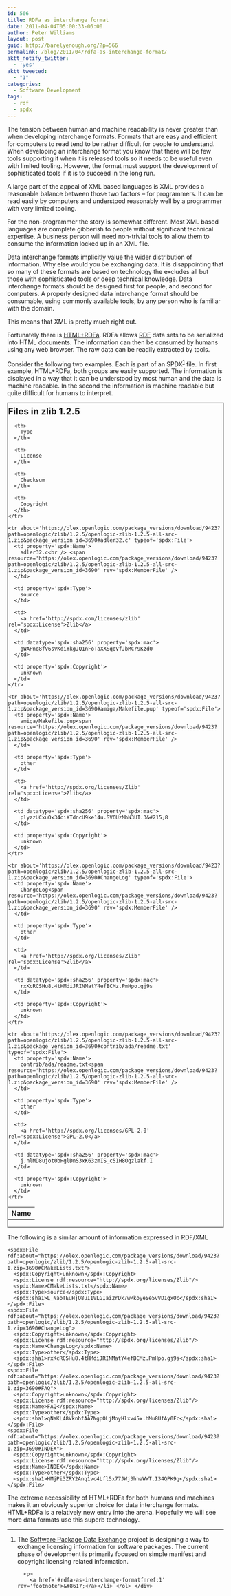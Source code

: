 ```yaml
---
id: 566
title: RDFa as interchange format
date: 2011-04-04T05:00:33-06:00
author: Peter Williams
layout: post
guid: http://barelyenough.org/?p=566
permalink: /blog/2011/04/rdfa-as-interchange-format/
aktt_notify_twitter:
  - 'yes'
aktt_tweeted:
  - "1"
categories:
  - Software Development
tags:
  - rdf
  - spdx
---
```

The tension between human and machine readability is never greater than when developing interchange formats. Formats that are easy and efficient for computers to read tend to be rather difficult for people to understand. When developing an interchange format you know that there will be few tools supporting it when it is released tools so it needs to be useful even with limited tooling. However, the format must support the development of sophisticated tools if it is to succeed in the long run.

A large part of the appeal of XML based languages is XML provides a reasonable balance between those two factors &#8211; for programmers. It can be read easily by computers and understood reasonably well by a programmer with very limited tooling.

For the non-programmer the story is somewhat different. Most XML based languages are complete gibberish to people without significant technical expertise. A business person will need non-trivial tools to allow them to consume the information locked up in an XML file.

Data interchange formats implicitly value the wider distribution of information. Why else would you be exchanging data. It is disappointing that so many of these formats are based on technology the excludes all but those with sophisticated tools or deep technical knowledge. Data interchange formats should be designed first for people, and second for computers. A properly designed data interchange format should be consumable, using commonly available tools, by any person who is familiar with the domain.

This means that XML is pretty much right out.

Fortunately there is [HTML+RDFa](http://www.w3.org/TR/xhtml-rdfa-primer/). RDFa allows [RDF](http://www.w3.org/TR/rdf-primer/) data sets to be serialized into HTML documents. The information can then be consumed by humans using any web browser. The raw data can be readily extracted by tools.

Consider the following two examples. Each is part of an SPDX<sup id='rdfa-as-interchange-formatfnref:1'><a href='#rdfa-as-interchange-formatfn:1' rel='footnote'>1</a></sup> file. In first example, HTML+RDFa, both groups are easily supported. The information is displayed in a way that it can be understood by most human and the data is machine readable. In the second the information is machine readable but quite difficult for humans to interpret.

<div style='border:solid 2px gray; overflow:auto;'>
  <h2 style='margin-top:0.25em; margin-bottom:0.25em;'>
    Files in zlib 1.2.5
  </h2>
  
  <table style='border-collapse:collapse;'>
    <tr>
      <th>
        Name
      </th>
      
      <th>
        Type
      </th>
      
      <th>
        License
      </th>
      
      <th>
        Checksum
      </th>
      
      <th>
        Copyright
      </th>
    </tr>
    
    <tr about='https://olex.openlogic.com/package_versions/download/9423?path=openlogic/zlib/1.2.5/openlogic-zlib-1.2.5-all-src-1.zip&package_version_id=3690#adler32.c' typeof='spdx:File'>
      <td property='spdx:Name'>
        adler32.c<br /> <span resource='https://olex.openlogic.com/package_versions/download/9423?path=openlogic/zlib/1.2.5/openlogic-zlib-1.2.5-all-src-1.zip&package_version_id=3690' rev='spdx:MemberFile' />
      </td>
      
      <td property='spdx:Type'>
        source
      </td>
      
      <td>
        <a href='http://spdx.com/licenses/zlib' rel='spdx:License'>Zlib</a>
      </td>
      
      <td datatype='spdx:sha256' property='spdx:mac'>
        gWAPnq8fV6sVKdiYkgJQ1nFoTaXXSqoVfJbMCr9Kzd0
      </td>
      
      <td property='spdx:Copyright'>
        unknown
      </td>
    </tr>
    
    <tr about='https://olex.openlogic.com/package_versions/download/9423?path=openlogic/zlib/1.2.5/openlogic-zlib-1.2.5-all-src-1.zip&package_version_id=3690#amiga/Makefile.pup' typeof='spdx:File'>
      <td property='spdx:Name'>
        amiga/Makefile.pup<span resource='https://olex.openlogic.com/package_versions/download/9423?path=openlogic/zlib/1.2.5/openlogic-zlib-1.2.5-all-src-1.zip&package_version_id=3690' rev='spdx:MemberFile' />
      </td>
      
      <td property='spdx:Type'>
        other
      </td>
      
      <td>
        <a href='http://spdx.org/licenses/Zlib' rel='spdx:License'>Zlib</a>
      </td>
      
      <td datatype='spdx:sha256' property='spdx:mac'>
        plyzzUCxuOx34oiXTdncU9ke14u.SV6UzMhN3UI.3&#215;8
      </td>
      
      <td property='spdx:Copyright'>
        unknown
      </td>
    </tr>
    
    <tr about='https://olex.openlogic.com/package_versions/download/9423?path=openlogic/zlib/1.2.5/openlogic-zlib-1.2.5-all-src-1.zip&package_version_id=3690#ChangeLog' typeof='spdx:File'>
      <td property='spdx:Name'>
        ChangeLog<span resource='https://olex.openlogic.com/package_versions/download/9423?path=openlogic/zlib/1.2.5/openlogic-zlib-1.2.5-all-src-1.zip&package_version_id=3690' rev='spdx:MemberFile' />
      </td>
      
      <td property='spdx:Type'>
        other
      </td>
      
      <td>
        <a href='http://spdx.org/licenses/Zlib' rel='spdx:License'>Zlib</a>
      </td>
      
      <td datatype='spdx:sha256' property='spdx:mac'>
        rxKcRCSHu8.4tHMdiJRINMatY4efBCMz.PmHpo.gj9s
      </td>
      
      <td property='spdx:Copyright'>
        unknown
      </td>
    </tr>
    
    <tr about='https://olex.openlogic.com/package_versions/download/9423?path=openlogic/zlib/1.2.5/openlogic-zlib-1.2.5-all-src-1.zip&package_version_id=3690#contrib/ada/readme.txt' typeof='spdx:File'>
      <td property='spdx:Name'>
        contrib/ada/readme.txt<span resource='https://olex.openlogic.com/package_versions/download/9423?path=openlogic/zlib/1.2.5/openlogic-zlib-1.2.5-all-src-1.zip&package_version_id=3690' rev='spdx:MemberFile' />
      </td>
      
      <td property='spdx:Type'>
        other
      </td>
      
      <td>
        <a href='http://spdx.org/licenses/GPL-2.0' rel='spdx:License'>GPL-2.0</a>
      </td>
      
      <td datatype='spdx:sha256' property='spdx:mac'>
        j.nlMD8ujot0bHglDnS3xK63zmIS_c51H8Ogzlakf.I
      </td>
      
      <td property='spdx:Copyright'>
        unknown
      </td>
    </tr>
  </table>
</div>

The following is a similar amount of information expressed in RDF/XML

    <spdx:File rdf:about="https://olex.openlogic.com/package_versions/download/9423?path=openlogic/zlib/1.2.5/openlogic-zlib-1.2.5-all-src-1.zip=3690#CMakeLists.txt">
      <spdx:Copyright>unknown</spdx:Copyright>
      <spdx:License rdf:resource="http://spdx.org/licenses/Zlib"/>
      <spdx:Name>CMakeLists.txt</spdx:Name>
      <spdx:Type>source</spdx:Type>
      <spdx:sha1>L_NaoTEuHjO8uI1VLGIai2rDk7wPkoyeSe5vVD1gxOc</spdx:sha1>
    </spdx:File>
    <spdx:File rdf:about="https://olex.openlogic.com/package_versions/download/9423?path=openlogic/zlib/1.2.5/openlogic-zlib-1.2.5-all-src-1.zip=3690#ChangeLog">
      <spdx:Copyright>unknown</spdx:Copyright>
      <spdx:License rdf:resource="http://spdx.org/licenses/Zlib"/>
      <spdx:Name>ChangeLog</spdx:Name>
      <spdx:Type>other</spdx:Type>
      <spdx:sha1>rxKcRCSHu8.4tHMdiJRINMatY4efBCMz.PmHpo.gj9s</spdx:sha1>
    </spdx:File>
    <spdx:File rdf:about="https://olex.openlogic.com/package_versions/download/9423?path=openlogic/zlib/1.2.5/openlogic-zlib-1.2.5-all-src-1.zip=3690#FAQ">
      <spdx:Copyright>unknown</spdx:Copyright>
      <spdx:License rdf:resource="http://spdx.org/licenses/Zlib"/>
      <spdx:Name>FAQ</spdx:Name>
      <spdx:Type>other</spdx:Type>
      <spdx:sha1>qNaKL48VknhfAA7NgpOLjMoyHlxv45x.hMu8UfAy0Fc</spdx:sha1>
    </spdx:File>
    <spdx:File rdf:about="https://olex.openlogic.com/package_versions/download/9423?path=openlogic/zlib/1.2.5/openlogic-zlib-1.2.5-all-src-1.zip=3690#INDEX">
      <spdx:Copyright>unknown</spdx:Copyright>
      <spdx:License rdf:resource="http://spdx.org/licenses/Zlib"/>
      <spdx:Name>INDEX</spdx:Name>
      <spdx:Type>other</spdx:Type>
      <spdx:sha1>HMjPi3ZRY2Anq1vc4Lfl5x77JWj3hhaWWT.I34QPK9g</spdx:sha1>
    </spdx:File>

The extreme accessibility of HTML+RDFa for both humans and machines makes it an obviously superior choice for data interchange formats. HTML+RDFa is a relatively new entry into the arena. Hopefully we will see more data formats use this superb technology.

<div class='footnotes'>
  <hr />
  
  <ol>
    <li id='rdfa-as-interchange-formatfn:1'>
      <p>
        The <a href='http://spdx.org/'>Software Package Data Exchange</a> project is designing a way to exchange licensing information for software packages. The current phase of development is primarily focused on simple manifest and copyright licensing related information.
      </p>
      
      <p>
        <a href='#rdfa-as-interchange-formatfnref:1' rev='footnote'>&#8617;</a></li> </ol> </div>